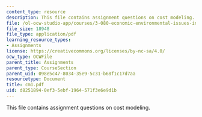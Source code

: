 ```yaml
---
content_type: resource
description: This file contains assignment questions on cost modeling.
file: /ol-ocw-studio-app/courses/3-080-economic-environmental-issues-in-materials-selection-fall-2005/d82518940ef35ebf1964571f3e6e9d1b_cm1.pdf
file_size: 18948
file_type: application/pdf
learning_resource_types:
- Assignments
license: https://creativecommons.org/licenses/by-nc-sa/4.0/
ocw_type: OCWFile
parent_title: Assignments
parent_type: CourseSection
parent_uid: 098e5c47-8034-35e9-5c31-b68f1c17d7aa
resourcetype: Document
title: cm1.pdf
uid: d8251894-0ef3-5ebf-1964-571f3e6e9d1b
---
```

This file contains assignment questions on cost modeling.